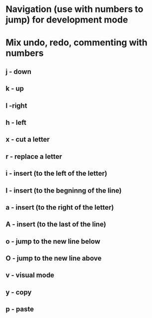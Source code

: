 # Navigation (use with numbers to jump) for development mode
# Mix undo, redo, commenting with numbers


## j - down
## k - up
## l -right
## h - left


## x - cut a letter
## r - replace a letter

## i - insert (to the left of the letter)
## I - insert (to the begninng of the line)
## a - insert (to the right of the letter)
## A - insert (to the last of the line)
## o - jump to the new line below
## O - jump to the new line above
## v - visual mode
## y - copy
## p - paste
